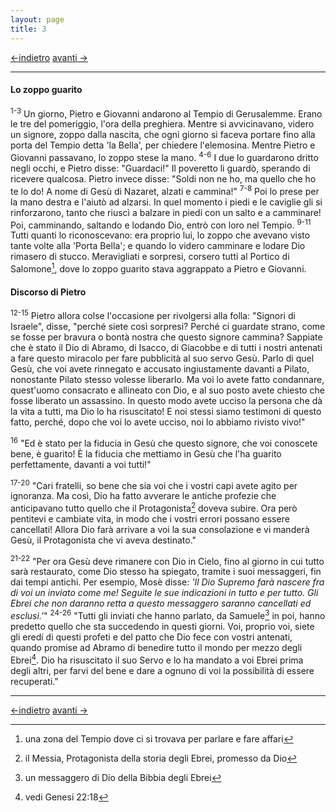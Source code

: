 ```yaml
---
layout: page
title: 3
---
```

[<-indietro](st02.html) [avanti ->](st04.html)

--------------------------------

#### Lo zoppo guarito

<sup>1-3</sup> Un giorno, Pietro e Giovanni andarono al Tempio di
Gerusalemme. Erano le tre del pomeriggio, l'ora della preghiera. Mentre
si avvicinavano, videro un signore, zoppo dalla nascita, che ogni giorno
si faceva portare fino alla porta del Tempio detta 'la Bella', per
chiedere l'elemosina. Mentre Pietro e Giovanni passavano, lo zoppo stese
la mano. <sup>4-6</sup> I due lo guardarono dritto negli occhi, e Pietro
disse: "Guardaci!" Il poveretto li guardò, sperando di ricevere
qualcosa. Pietro invece disse: "Soldi non ne ho, ma quello che ho te lo
do! A nome di Gesù di Nazaret, alzati e cammina!" <sup>7-8</sup> Poi lo
prese per la mano destra e l'aiutò ad alzarsi. In quel momento i piedi e
le caviglie gli si rinforzarono, tanto che riuscì a balzare in piedi con
un salto e a camminare! Poi, camminando, saltando e lodando Dio, entrò
con loro nel Tempio. <sup>9-11</sup> Tutti quanti lo riconoscevano: era
proprio lui, lo zoppo che avevano visto tante volte alla 'Porta Bella';
e quando lo videro camminare e lodare Dio rimasero di stucco.
Meravigliati e sorpresi, corsero tutti al Portico di Salomone[^1], dove
lo zoppo guarito stava aggrappato a Pietro e Giovanni.

#### Discorso di Pietro

<sup>12-15</sup> Pietro allora colse l'occasione per rivolgersi alla
folla: "Signori di Israele", disse, "perché siete così sorpresi? Perché
ci guardate strano, come se fosse per bravura o bontà nostra che questo
signore cammina? Sappiate che è stato il Dio di Abramo, di Isacco, di
Giacobbe e di tutti i nostri antenati a fare questo miracolo per fare
pubblicità al suo servo Gesù. Parlo di quel Gesù, che voi avete
rinnegato e accusato ingiustamente davanti a Pilato, nonostante Pilato
stesso volesse liberarlo. Ma voi lo avete fatto condannare, quest'uomo
consacrato e allineato con Dio, e al suo posto avete chiesto che fosse
liberato un assassino. In questo modo avete ucciso la persona che dà la
vita a tutti, ma Dio lo ha risuscitato! E noi stessi siamo testimoni di
questo fatto, perché, dopo che voi lo avete ucciso, noi lo abbiamo
rivisto vivo!"

<sup>16</sup> "Ed è stato per la fiducia in Gesù che questo signore, che
voi conoscete bene, è guarito! È la fiducia che mettiamo in Gesù che
l'ha guarito perfettamente, davanti a voi tutti!"

<sup>17-20</sup> "Cari fratelli, so bene che sia voi che i vostri capi
avete agito per ignoranza. Ma così, Dio ha fatto avverare le antiche
profezie che anticipavano tutto quello che il Protagonista[^2] doveva
subire. Ora però pentitevi e cambiate vita, in modo che i vostri errori
possano essere cancellati! Allora Dio farà arrivare a voi la sua
consolazione e vi manderà Gesù, il Protagonista che vi aveva destinato."

<sup>21-22</sup> "Per ora Gesù deve rimanere con Dio in Cielo, fino al
giorno in cui tutto sarà restaurato, come Dio stesso ha spiegato,
tramite i suoi messaggeri, fin dai tempi antichi. Per esempio, Mosè
disse: *'Il Dio Supremo farà nascere fra di voi un inviato come me!
Seguite le sue indicazioni in tutto e per tutto. Gli Ebrei che non
daranno retta a questo messaggero saranno cancellati ed esclusi.'*"
<sup>24-26</sup> "Tutti gli inviati che hanno parlato, da Samuele[^3] in
poi, hanno predetto quello che sta succedendo in questi giorni. Voi,
proprio voi, siete gli eredi di questi profeti e del patto che Dio fece
con vostri antenati, quando promise ad Abramo di benedire tutto il mondo
per mezzo degli Ebrei[^4]. Dio ha risuscitato il suo Servo e lo ha
mandato a voi Ebrei prima degli altri, per farvi del bene e dare a
ognuno di voi la possibilità di essere recuperati."

[^1]: una zona del Tempio dove ci si trovava per parlare e fare affari

[^2]: il Messia, Protagonista della storia degli Ebrei, promesso da Dio

[^3]: un messaggero di Dio della Bibbia degli Ebrei

[^4]: vedi Genesi 22:18

--------------------------------

[<-indietro](st02.html) [avanti ->](st04.html)